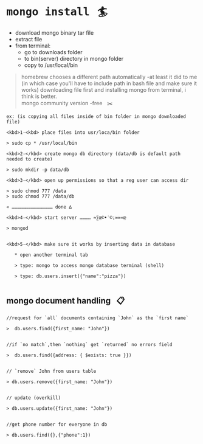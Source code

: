 # <kbd>mongo install</kbd>   &nbsp; :surfer:

- download mongo binary tar file
- extract file
- from terminal:
	+ go to downloads folder
	+ to bin(server) directory in mongo folder
	+ copy to /usr/local/bin

> homebrew chooses a different path automatically -at least it did to me 
> (in which case you'll have to include path in bash file and make sure it works)
> downloading file first and installing mongo from terminal, i think is better.   
> mongo community version -free  &nbsp; :scissors:


```
ex: (is copying all files inside of bin folder in mongo downloaded file)

<kbd>1-<kbd> place files into usr/loca/bin folder	

> sudo cp * /usr/local/bin

<kbd>2-</kbd> create mongo db directory (data/db is default path needed to create)

> sudo mkdir -p data/db

<kbd>3-</kbd> open up permissions so that a reg user can access dir

> sudo chmod 777 /data
> sudo chmod 777 /data/db

« ……………………………………… done ∆

<kbd>4-</kbd> start server ………… ≈∑œ©•˙©¡∞∞«œ

> mongod


<kbd>5-</kbd> make sure it works by inserting data in database

   * open another terminal tab

   > type: mongo to access mongo database terminal (shell)

   > type: db.users.insert({"name":"pizza"})


```


## mongo document handling  &nbsp; :clipboard:

```
//request for `all` documents containing `John` as the `first name`

>  db.users.find({first_name: "John"})


//if `no match`,then `nothing` get `returned` no errors field

>  db.users.find({address: { $exists: true }})


// `remove` John from users table

> db.users.remove({first_name: "John"})


// update (overkill)

> db.users.update({first_name: "John"})


//get phone number for everyone in db

> db.users.find({},{"phone":1})



```



